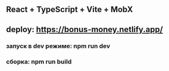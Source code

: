 ## React + TypeScript + Vite + MobX

## deploy: https://bonus-money.netlify.app/

### запуск в dev режиме: npm run dev

### сборка: npm run build
